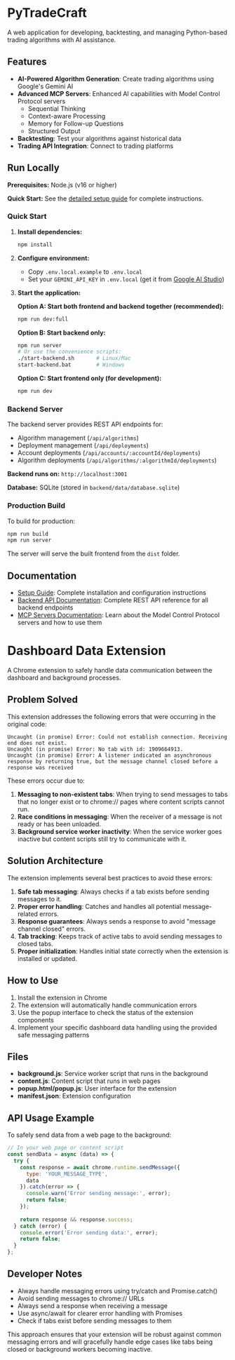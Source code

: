# PyTradeCraft

A web application for developing, backtesting, and managing Python-based trading algorithms with AI assistance.

## Features

- **AI-Powered Algorithm Generation**: Create trading algorithms using Google's Gemini AI
- **Advanced MCP Servers**: Enhanced AI capabilities with Model Control Protocol servers
  - Sequential Thinking
  - Context-aware Processing
  - Memory for Follow-up Questions
  - Structured Output
- **Backtesting**: Test your algorithms against historical data
- **Trading API Integration**: Connect to trading platforms

## Run Locally

**Prerequisites:**  Node.js (v16 or higher)

**Quick Start:** See the [detailed setup guide](SETUP.md) for complete instructions.

### Quick Start

1. **Install dependencies:**
   ```bash
   npm install
   ```

2. **Configure environment:**
   - Copy `.env.local.example` to `.env.local`
   - Set your `GEMINI_API_KEY` in `.env.local` (get it from [Google AI Studio](https://makersuite.google.com/app/apikey))

3. **Start the application:**
   
   **Option A: Start both frontend and backend together (recommended):**
   ```bash
   npm run dev:full
   ```
   
   **Option B: Start backend only:**
   ```bash
   npm run server
   # Or use the convenience scripts:
   ./start-backend.sh       # Linux/Mac
   start-backend.bat        # Windows
   ```
   
   **Option C: Start frontend only (for development):**
   ```bash
   npm run dev
   ```

### Backend Server

The backend server provides REST API endpoints for:
- Algorithm management (`/api/algorithms`)
- Deployment management (`/api/deployments`)
- Account deployments (`/api/accounts/:accountId/deployments`)
- Algorithm deployments (`/api/algorithms/:algorithmId/deployments`)

**Backend runs on:** `http://localhost:3001`

**Database:** SQLite (stored in `backend/data/database.sqlite`)

### Production Build

To build for production:
```bash
npm run build
npm run server
```

The server will serve the built frontend from the `dist` folder.

## Documentation

- [Setup Guide](SETUP.md): Complete installation and configuration instructions
- [Backend API Documentation](BACKEND_API.md): Complete REST API reference for all backend endpoints
- [MCP Servers Documentation](MCP_SERVERS_DOCUMENTATION.md): Learn about the Model Control Protocol servers and how to use them

# Dashboard Data Extension

A Chrome extension to safely handle data communication between the dashboard and background processes.

## Problem Solved

This extension addresses the following errors that were occurring in the original code:

```
Uncaught (in promise) Error: Could not establish connection. Receiving end does not exist.
Uncaught (in promise) Error: No tab with id: 1909664913.
Uncaught (in promise) Error: A listener indicated an asynchronous response by returning true, but the message channel closed before a response was received
```

These errors occur due to:

1. **Messaging to non-existent tabs**: When trying to send messages to tabs that no longer exist or to chrome:// pages where content scripts cannot run.
2. **Race conditions in messaging**: When the receiver of a message is not ready or has been unloaded.
3. **Background service worker inactivity**: When the service worker goes inactive but content scripts still try to communicate with it.

## Solution Architecture

The extension implements several best practices to avoid these errors:

1. **Safe tab messaging**: Always checks if a tab exists before sending messages to it.
2. **Proper error handling**: Catches and handles all potential message-related errors.
3. **Response guarantees**: Always sends a response to avoid "message channel closed" errors.
4. **Tab tracking**: Keeps track of active tabs to avoid sending messages to closed tabs.
5. **Proper initialization**: Handles initial state correctly when the extension is installed or updated.

## How to Use

1. Install the extension in Chrome
2. The extension will automatically handle communication errors
3. Use the popup interface to check the status of the extension components
4. Implement your specific dashboard data handling using the provided safe messaging patterns

## Files

- **background.js**: Service worker script that runs in the background
- **content.js**: Content script that runs in web pages
- **popup.html/popup.js**: User interface for the extension
- **manifest.json**: Extension configuration

## API Usage Example

To safely send data from a web page to the background:

```javascript
// In your web page or content script
const sendData = async (data) => {
  try {
    const response = await chrome.runtime.sendMessage({
      type: 'YOUR_MESSAGE_TYPE',
      data
    }).catch(error => {
      console.warn('Error sending message:', error);
      return false;
    });
    
    return response && response.success;
  } catch (error) {
    console.error('Error sending data:', error);
    return false;
  }
};
```

## Developer Notes

- Always handle messaging errors using try/catch and Promise.catch()
- Avoid sending messages to chrome:// URLs
- Always send a response when receiving a message
- Use async/await for clearer error handling with Promises
- Check if tabs exist before sending messages to them

This approach ensures that your extension will be robust against common messaging errors and will gracefully handle edge cases like tabs being closed or background workers becoming inactive.
